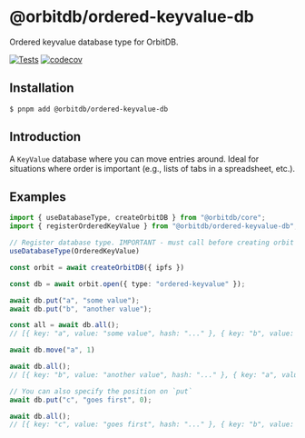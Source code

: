 # @orbitdb/ordered-keyvalue-db
Ordered keyvalue database type for OrbitDB.

[![Tests](https://github.com/orbitdb/ordered-keyvalue-db/actions/workflows/run-test.yml/badge.svg?branch=main)](https://github.com/orbitdb/ordered-keyvalue-db/actions/workflows/tests.yml)
[![codecov](https://codecov.io/gh/orbitdb/ordered-keyvalue-db/graph/badge.svg?token=7OZK4BJDej)](https://codecov.io/gh/orbitdb/ordered-keyvalue-db)

## Installation
```
$ pnpm add @orbitdb/ordered-keyvalue-db
```
## Introduction
A `KeyValue` database where you can move entries around. Ideal for situations where order is important (e.g., lists of tabs in a spreadsheet, etc.). 

## Examples

```ts
import { useDatabaseType, createOrbitDB } from "@orbitdb/core";
import { registerOrderedKeyValue } from "@orbitdb/ordered-keyvalue-db";

// Register database type. IMPORTANT - must call before creating orbit instance !
useDatabaseType(OrderedKeyValue)

const orbit = await createOrbitDB({ ipfs })

const db = await orbit.open({ type: "ordered-keyvalue" });

await db.put("a", "some value");
await db.put("b", "another value");

const all = await db.all();
// [{ key: "a", value: "some value", hash: "..." }, { key: "b", value: "another value", hash: "..." }]

await db.move("a", 1)

await db.all();
// [{ key: "b", value: "another value", hash: "..." }, { key: "a", value: "some value", hash: "..." }]

// You can also specify the position on `put`
await db.put("c", "goes first", 0);

await db.all();
// [{ key: "c", value: "goes first", hash: "..." }, { key: "b", value: "another value", hash: "..." }, { key: "a", value: "some value", hash: "..." }]

```
